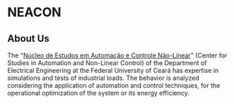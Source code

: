 # NEACON

## About Us
The "[Núcleo de Estudos em Automação e Controle Não-Linear](http://neacon-ufc.github.io/)" (Center for Studies in Automation and Non-Linear Control) of the Department of Electrical Engineering at the Federal University of Ceará has expertise in simulations and tests of industrial loads. The behavior is analyzed considering the application of automation and control techniques, for the operational optimization of the system or its energy efficiency.
